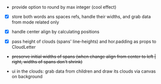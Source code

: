 - provide option to round by max integer (cool effect) 

- [x] store both words ans spaces refs, handle their widths, and grab data from mode related only

- [x] handle center align by calculating positions

- [x] pass height of clouds (spans' line-heights) and hor.padding as props to CloudLetter

- ~~preserve initial widths of spans (when change align from center to left | right, widths of spans don't shrink)~~

- ui in the clouds: grab data from children and draw its clouds via canvas on background 